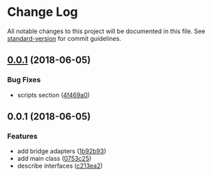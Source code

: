 # Change Log

All notable changes to this project will be documented in this file. See [standard-version](https://github.com/conventional-changelog/standard-version) for commit guidelines.

<a name="0.0.1"></a>
## [0.0.1](https://github.com/alQlagin/reactive-vkconnect/compare/v0.1.0...v0.0.1) (2018-06-05)


### Bug Fixes

* scripts section ([4f469a0](https://github.com/alQlagin/reactive-vkconnect/commit/4f469a0))



<a name="0.0.1"></a>
## 0.0.1 (2018-06-05)


### Features

* add bridge adapters ([1b92b93](https://github.com/alQlagin/reactive-vkconnect/commit/1b92b93))
* add main class ([0753c25](https://github.com/alQlagin/reactive-vkconnect/commit/0753c25))
* describe interfaces ([c213ea2](https://github.com/alQlagin/reactive-vkconnect/commit/c213ea2))
